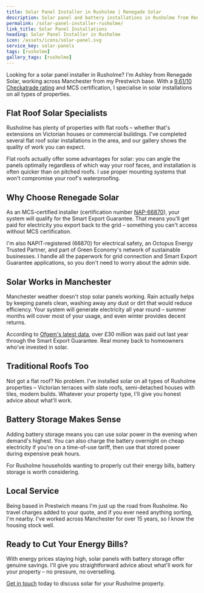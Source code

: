 ```yaml
---
title: Solar Panel Installer in Rusholme | Renegade Solar
description: Solar panel and battery installations in Rusholme from Renegade Solar, an MCS-certified installer with excellent Checkatrade ratings.
permalink: /solar-panel-installer-rusholme/
link_title: Solar Panel Installations
heading: Solar Panel Installer in Rusholme
icon: /assets/icons/solar-panel.svg
service_key: solar-panels
tags: [rusholme]
gallery_tags: [rusholme]
---
```


Looking for a solar panel installer in Rusholme? I'm Ashley from Renegade Solar, working across Manchester from my Prestwich base. With a [9.61/10 Checkatrade rating](https://www.checkatrade.com/trades/renegadeelectrical/) and MCS certification, I specialise in solar installations on all types of properties.

## Flat Roof Solar Specialists

Rusholme has plenty of properties with flat roofs – whether that's extensions on Victorian houses or commercial buildings. I've completed several flat roof solar installations in the area, and our gallery shows the quality of work you can expect.

Flat roofs actually offer some advantages for solar: you can angle the panels optimally regardless of which way your roof faces, and installation is often quicker than on pitched roofs. I use proper mounting systems that won't compromise your roof's waterproofing.

## Why Choose Renegade Solar

As an MCS-certified installer (certification number [NAP-66870](https://mcscertified.com/find-an-installer/)), your system will qualify for the Smart Export Guarantee. That means you'll get paid for electricity you export back to the grid – something you can't access without MCS certification.

I'm also NAPIT-registered (66870) for electrical safety, an Octopus Energy Trusted Partner, and part of Green Economy's network of sustainable businesses. I handle all the paperwork for grid connection and Smart Export Guarantee applications, so you don't need to worry about the admin side.

## Solar Works in Manchester

Manchester weather doesn't stop solar panels working. Rain actually helps by keeping panels clean, washing away any dust or dirt that would reduce efficiency. Your system will generate electricity all year round – summer months will cover most of your usage, and even winter provides decent returns.

According to [Ofgem's latest data](https://www.ofgem.gov.uk/publications/smart-export-guarantee-annual-report-april-2023-march-2024), over £30 million was paid out last year through the Smart Export Guarantee. Real money back to homeowners who've invested in solar.

## Traditional Roofs Too

Not got a flat roof? No problem. I've installed solar on all types of Rusholme properties – Victorian terraces with slate roofs, semi-detached houses with tiles, modern builds. Whatever your property type, I'll give you honest advice about what'll work.

## Battery Storage Makes Sense

Adding battery storage means you can use solar power in the evening when demand's highest. You can also charge the battery overnight on cheap electricity if you're on a time-of-use tariff, then use that stored power during expensive peak hours.

For Rusholme households wanting to properly cut their energy bills, battery storage is worth considering.

## Local Service

Being based in Prestwich means I'm just up the road from Rusholme. No travel charges added to your quote, and if you ever need anything sorting, I'm nearby. I've worked across Manchester for over 15 years, so I know the housing stock well.

## Ready to Cut Your Energy Bills?

With energy prices staying high, solar panels with battery storage offer genuine savings. I'll give you straightforward advice about what'll work for your property – no pressure, no overselling.

[Get in touch](/contact/) today to discuss solar for your Rusholme property.